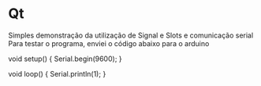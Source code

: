 # Qt
Simples demonstração da utilização de Signal e Slots e comunicação serial
Para testar o programa, enviei o código abaixo para o arduino

void setup() {
  Serial.begin(9600);
}

void loop() {
  Serial.println(1);
}
